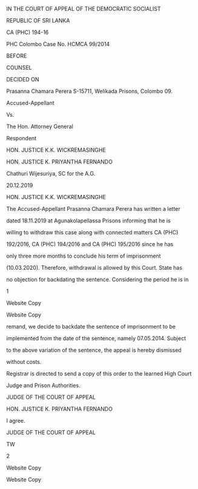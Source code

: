 IN THE COURT OF APPEAL OF THE DEMOCRATIC SOCIALIST

REPUBLIC OF SRI LANKA

CA (PHC) 194-16

PHC Colombo Case No. HCMCA 99/2014

BEFORE

COUNSEL

DECIDED ON

Prasanna Chamara Perera S-15711, Welikada Prisons, Colombo 09.

Accused-Appellant

Vs.

The Hon. Attorney General

Respondent

HON. JUSTICE K.K. WICKREMASINGHE

HON. JUSTICE K. PRIYANTHA FERNANDO

Chathuri Wijesuriya, SC for the A.G.

20.12.2019

HON. JUSTICE K.K. WICKREMASINGHE

The Accused-Appellant Prasanna Chamara Perera has written a letter

dated 18.11.2019 at Agunakolapellassa Prisons informing that he is

willing to withdraw this case along with connected matters CA (PHC)

192/2016, CA (PHC) 194/2016 and CA (PHC) 195/2016 since he has

only three more months to conclude his term of imprisonment

(10.03.2020). Therefore, withdrawal is allowed by this Court. State has

no objection for backdating the sentence. Considering the period he is in

1

Website Copy

Website Copy

remand, we decide to backdate the sentence of imprisonment to be

implemented from the date of the sentence, namely 07.05.2014. Subject

to the above variation of the sentence, the appeal is hereby dismissed

without costs.

Registrar is directed to send a copy of this order to the learned High Court

Judge and Prison Authorities.

JUDGE OF THE COURT OF APPEAL

HON. JUSTICE K. PRIYANTHA FERNANDO

I agree.

JUDGE OF THE COURT OF APPEAL

TW

2

Website Copy

Website Copy
